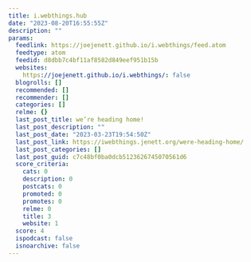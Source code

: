 ```yaml
---
title: i.webthings.hub
date: "2023-08-20T16:55:55Z"
description: ""
params:
  feedlink: https://joejenett.github.io/i.webthings/feed.atom
  feedtype: atom
  feedid: d8dbb7c4bf11af8582d849eef951b15b
  websites:
    https://joejenett.github.io/i.webthings/: false
  blogrolls: []
  recommended: []
  recommender: []
  categories: []
  relme: {}
  last_post_title: we’re heading home!
  last_post_description: ""
  last_post_date: "2023-03-23T19:54:50Z"
  last_post_link: https://iwebthings.jenett.org/were-heading-home/
  last_post_categories: []
  last_post_guid: c7c48bf0ba0dcb5123626745070561d6
  score_criteria:
    cats: 0
    description: 0
    postcats: 0
    promoted: 0
    promotes: 0
    relme: 0
    title: 3
    website: 1
  score: 4
  ispodcast: false
  isnoarchive: false
---
```

